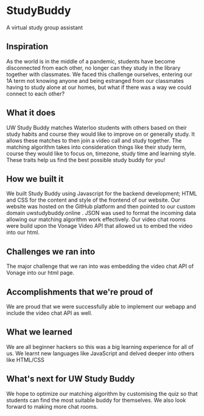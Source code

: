 # StudyBuddy
A virtual study group assistant

## Inspiration

As the world is in the middle of a pandemic, students have become disconnected from each other, no longer can they study in the library together with classmates. We faced this challenge ourselves, entering our 1A term not knowing anyone and being estranged from our classmates having to study alone at our homes, but what if there was a way we could connect to each other?

## What it does 

UW Study Buddy matches Waterloo students with others based on their study habits and course they would like to improve on or generally study. It allows these matches to then join a video call and study together. The matching algorithm takes into consideration things like their study term, course they would like to focus on, timezone, study time and learning style. These traits help us find the best possible study buddy for you!

## How we built it

We built Study Buddy using Javascript for the backend development; HTML and CSS for the content and style of the frontend of our website. Our website was hosted on the GitHub platform and then pointed to our custom domain uwstudybuddy.online . JSON was used to format the incoming data allowing our matching algorithm work effectively. Our video chat rooms were build upon the Vonage Video API that allowed us to embed the video into our html.

## Challenges we ran into

The major challenge that we ran into was embedding the video chat API of Vonage into our html page.

## Accomplishments that we're proud of

We are proud that we were successfully able to implement our webapp and include the video chat API as well.

## What we learned

We are all beginner hackers so this was a big learning experience for all of us. We learnt new languages like JavaScript and delved deeper into others like HTML/CSS

## What's next for UW Study Buddy

We hope to optimize our matching algorithm by customising the quiz  so that students can find the most suitable buddy for themselves. We also look forward to making more chat rooms.
